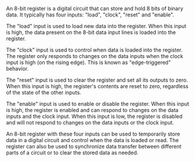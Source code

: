 An 8-bit register is a digital circuit that can store and hold 8 bits of binary
data. It typically has four inputs: "load", "clock", "reset" and "enable".

The "load" input is used to load new data into the register. When this input is
high, the data present on the 8-bit data input lines is loaded into the register.

The "clock" input is used to control when data is loaded into the register. The
register only responds to changes on the data inputs when the clock input is
high (on the rising edge). This is known as "edge-triggered" behavior.

The "reset" input is used to clear the register and set all its outputs to
zero. When this input is high, the register's contents are reset to zero,
regardless of the state of the other inputs.

The "enable" input is used to enable or disable the register. When this input
is high, the register is enabled and can respond to changes on the data inputs
and the clock input. When this input is low, the register is disabled and will
not respond to changes on the data inputs or the clock input.

An 8-bit register with these four inputs can be used to temporarily store data
in a digital circuit and control when the data is loaded or read. The register
can also be used to synchronize data transfer between different parts of a
circuit or to clear the stored data as needed.